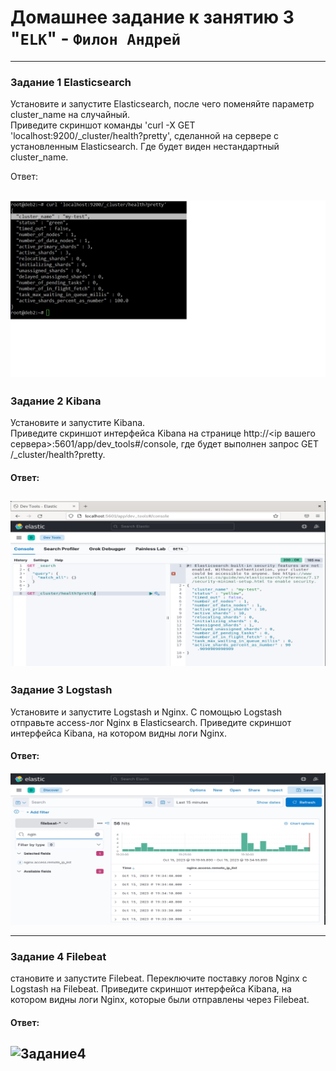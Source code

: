 # Домашнее задание к занятию 3 "`ELK`" - `Филон Андрей`

---

### Задание 1 Elasticsearch

Установите и запустите Elasticsearch, после чего поменяйте параметр cluster_name на случайный.  
Приведите скриншот команды 'curl -X GET 'localhost:9200/_cluster/health?pretty', сделанной на сервере с установленным Elasticsearch. Где будет виден нестандартный cluster_name.

Ответ: 

![Задание 1](https://github.com/AndreyFilon/DB-3/blob/main/elasticsearch1.jpg)  
---

### Задание 2 Kibana
   
Установите и запустите Kibana.  
Приведите скриншот интерфейса Kibana на странице http://<ip вашего сервера>:5601/app/dev_tools#/console, где будет выполнен запрос GET /_cluster/health?pretty.

#### Ответ:

![Задание 2](https://github.com/AndreyFilon/DB-3/blob/main/task2.jpg)
---

### Задание 3 Logstash

Установите и запустите Logstash и Nginx. С помощью Logstash отправьте access-лог Nginx в Elasticsearch.
Приведите скриншот интерфейса Kibana, на котором видны логи Nginx.

#### Ответ:

![Задание 3](https://github.com/AndreyFilon/DB-3/blob/main/nginx.jpg)

---

### Задание 4 Filebeat
становите и запустите Filebeat. Переключите поставку логов Nginx с Logstash на Filebeat.
Приведите скриншот интерфейса Kibana, на котором видны логи Nginx, которые были отправлены через Filebeat.

#### Ответ:

![Задание4]()
 ---
